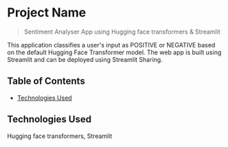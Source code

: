 # Project Name
>Sentiment Analyser App using Hugging face transformers & Streamlit

This application classifies a user's input as POSITIVE or NEGATIVE based on the default Hugging Face Transformer model. The web app is built using Streamlit and can be deployed using Streamlit Sharing.

## Table of Contents

* [Technologies Used](#technologies-used)

<!-- You can include any other section that is pertinent to your problem -->



<!-- You don't have to answer all the questions - just the ones relevant to your project. -->


<!-- You don't have to answer all the questions - just the ones relevant to your project. -->


## Technologies Used
Hugging face transformers, Streamlit
<!-- As the libraries versions keep on changing, it is recommended to mention the version of library used in this project -->





<!-- Optional -->
<!-- ## License -->
<!-- This project is open source and available under the [... License](). -->

<!-- You don't have to include all sections - just the one's relevant to your project -->